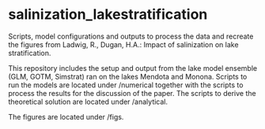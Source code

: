 # salinization_lakestratification
Scripts, model configurations and outputs to process the data and recreate the figures from Ladwig, R., Dugan, H.A.: Impact of salinization on lake stratification.

This repository includes the setup and output from the lake model ensemble (GLM, GOTM, Simstrat) ran on the lakes Mendota and Monona. Scripts to run the models are located under /numerical together with the scripts to process the results for the discussion of the paper. The scripts to derive the theoretical solution are located under /analytical.

The figures are located under /figs.
